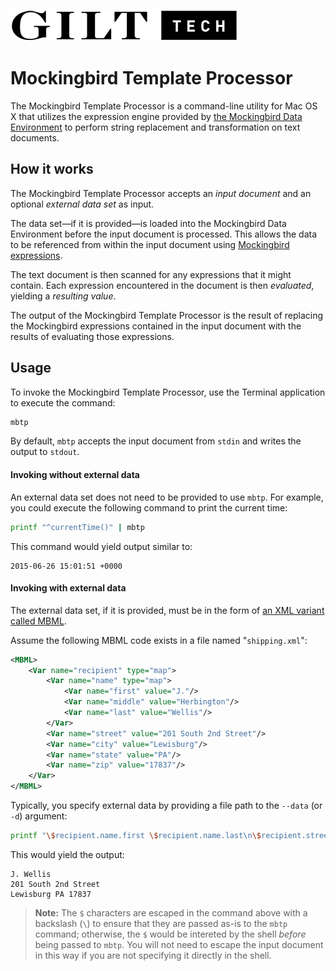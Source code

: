 ![Gilt Tech logo](https://raw.githubusercontent.com/gilt/Cleanroom/master/Assets/gilt-tech-logo.png)

# Mockingbird Template Processor

The Mockingbird Template Processor is a command-line utility for Mac OS X that utilizes the expression engine provided by [the Mockingbird Data Environment](https://github.com/emaloney/MBDataEnvironment#mockingbird-data-environment) to perform string replacement and transformation on text documents.

## How it works

The Mockingbird Template Processor accepts an *input document* and an optional *external data set* as input.

The data set—if it is provided—is loaded into the Mockingbird Data Environment before the input document is processed. This allows the data to be referenced from within the input document using [Mockingbird expressions](https://github.com/emaloney/MBDataEnvironment#an-introduction-to-mockingbird-expressions).

The text document is then scanned for any expressions that it might contain. Each expression encountered in the document is then *evaluated*, yielding a *resulting value*.

The output of the Mockingbird Template Processor is the result of replacing the Mockingbird expressions contained in the input document with the results of evaluating those expressions.

## Usage

To invoke the Mockingbird Template Processor, use the Terminal application to execute the command:

```bash
mbtp
```

By default, `mbtp` accepts the input document from `stdin` and writes the output to `stdout`.

#### Invoking without external data

An external data set does not need to be provided to use `mbtp`. For example, you could execute the following command to print the current time:

```bash
printf "^currentTime()" | mbtp
```

This command would yield output similar to:

```
2015-06-26 15:01:51 +0000
```

#### Invoking with external data

The external data set, if it is provided, must be in the form of [an XML variant called MBML](https://github.com/emaloney/MBDataEnvironment#the-structure-of-an-mbml-file).

Assume the following MBML code exists in a file named "`shipping.xml`":

```xml
<MBML>
    <Var name="recipient" type="map">
        <Var name="name" type="map">
            <Var name="first" value="J."/>
            <Var name="middle" value="Herbington"/>
            <Var name="last" value="Wellis"/>
        </Var>
        <Var name="street" value="201 South 2nd Street"/>
        <Var name="city" value="Lewisburg"/>
        <Var name="state" value="PA"/>
        <Var name="zip" value="17837"/>
    </Var>
</MBML>
```

Typically, you specify external data by providing a file path to the `--data` (or `-d`) argument:

```bash
printf "\$recipient.name.first \$recipient.name.last\n\$recipient.street\n\$recipient.city \$recipient.state \$recipient.zip" | mbtp -d shipping.xml
```

This would yield the output:

```
J. Wellis
201 South 2nd Street
Lewisburg PA 17837
```

> **Note:** The `$` characters are escaped in the command above with a backslash (`\`) to ensure that they are passed as-is to the `mbtp` command; otherwise, the `$` would be intereted by the shell *before* being passed to `mbtp`. You will not need to escape the input document in this way if you are not specifying it directly in the shell.
